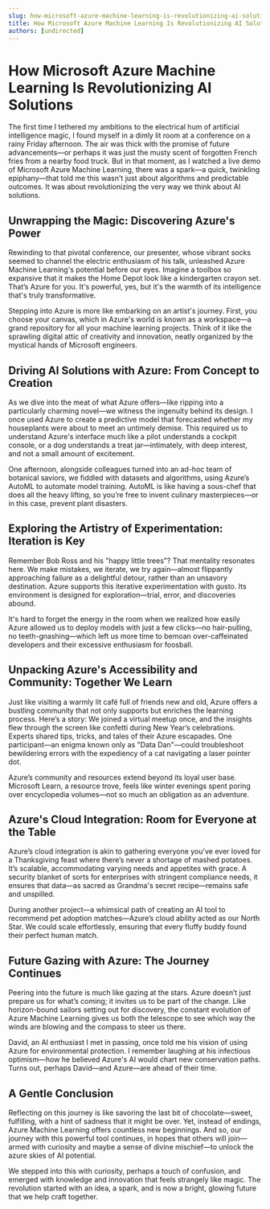 ```yaml
---
slug: how-microsoft-azure-machine-learning-is-revolutionizing-ai-solutions
title: How Microsoft Azure Machine Learning Is Revolutionizing AI Solutions
authors: [undirected]
---
```



# How Microsoft Azure Machine Learning Is Revolutionizing AI Solutions 

The first time I tethered my ambitions to the electrical hum of artificial intelligence magic, I found myself in a dimly lit room at a conference on a rainy Friday afternoon. The air was thick with the promise of future advancements—or perhaps it was just the musty scent of forgotten French fries from a nearby food truck. But in that moment, as I watched a live demo of Microsoft Azure Machine Learning, there was a spark—a quick, twinkling epiphany—that told me this wasn't just about algorithms and predictable outcomes. It was about revolutionizing the very way we think about AI solutions.

## Unwrapping the Magic: Discovering Azure's Power

Rewinding to that pivotal conference, our presenter, whose vibrant socks seemed to channel the electric enthusiasm of his talk, unleashed Azure Machine Learning's potential before our eyes. Imagine a toolbox so expansive that it makes the Home Depot look like a kindergarten crayon set. That’s Azure for you. It's powerful, yes, but it's the warmth of its intelligence that's truly transformative. 

Stepping into Azure is more like embarking on an artist's journey. First, you choose your canvas, which in Azure's world is known as a workspace—a grand repository for all your machine learning projects. Think of it like the sprawling digital attic of creativity and innovation, neatly organized by the mystical hands of Microsoft engineers.

## Driving AI Solutions with Azure: From Concept to Creation

As we dive into the meat of what Azure offers—like ripping into a particularly charming novel—we witness the ingenuity behind its design. I once used Azure to create a predictive model that forecasted whether my houseplants were about to meet an untimely demise. This required us to understand Azure's interface much like a pilot understands a cockpit console, or a dog understands a treat jar—intimately, with deep interest, and not a small amount of excitement.

One afternoon, alongside colleagues turned into an ad-hoc team of botanical saviors, we fiddled with datasets and algorithms, using Azure’s AutoML to automate model training. AutoML is like having a sous-chef that does all the heavy lifting, so you’re free to invent culinary masterpieces—or in this case, prevent plant disasters.

## Exploring the Artistry of Experimentation: Iteration is Key

Remember Bob Ross and his "happy little trees"? That mentality resonates here. We make mistakes, we iterate, we try again—almost flippantly approaching failure as a delightful detour, rather than an unsavory destination. Azure supports this iterative experimentation with gusto. Its environment is designed for exploration—trial, error, and discoveries abound.

It's hard to forget the energy in the room when we realized how easily Azure allowed us to deploy models with just a few clicks—no hair-pulling, no teeth-gnashing—which left us more time to bemoan over-caffeinated developers and their excessive enthusiasm for foosball.

## Unpacking Azure's Accessibility and Community: Together We Learn

Just like visiting a warmly lit café full of friends new and old, Azure offers a bustling community that not only supports but enriches the learning process. Here’s a story: We joined a virtual meetup once, and the insights flew through the screen like confetti during New Year’s celebrations. Experts shared tips, tricks, and tales of their Azure escapades. One participant—an enigma known only as "Data Dan"—could troubleshoot bewildering errors with the expediency of a cat navigating a laser pointer dot.

Azure’s community and resources extend beyond its loyal user base. Microsoft Learn, a resource trove, feels like winter evenings spent poring over encyclopedia volumes—not so much an obligation as an adventure.

## Azure's Cloud Integration: Room for Everyone at the Table

Azure’s cloud integration is akin to gathering everyone you've ever loved for a Thanksgiving feast where there’s never a shortage of mashed potatoes. It’s scalable, accommodating varying needs and appetites with grace. A security blanket of sorts for enterprises with stringent compliance needs, it ensures that data—as sacred as Grandma's secret recipe—remains safe and unspilled.

During another project—a whimsical path of creating an AI tool to recommend pet adoption matches—Azure’s cloud ability acted as our North Star. We could scale effortlessly, ensuring that every fluffy buddy found their perfect human match.

## Future Gazing with Azure: The Journey Continues

Peering into the future is much like gazing at the stars. Azure doesn’t just prepare us for what’s coming; it invites us to be part of the change. Like horizon-bound sailors setting out for discovery, the constant evolution of Azure Machine Learning gives us both the telescope to see which way the winds are blowing and the compass to steer us there.

David, an AI enthusiast I met in passing, once told me his vision of using Azure for environmental protection. I remember laughing at his infectious optimism—how he believed Azure's AI would chart new conservation paths. Turns out, perhaps David—and Azure—are ahead of their time.

## A Gentle Conclusion

Reflecting on this journey is like savoring the last bit of chocolate—sweet, fulfilling, with a hint of sadness that it might be over. Yet, instead of endings, Azure Machine Learning offers countless new beginnings. And so, our journey with this powerful tool continues, in hopes that others will join—armed with curiosity and maybe a sense of divine mischief—to unlock the azure skies of AI potential.

We stepped into this with curiosity, perhaps a touch of confusion, and emerged with knowledge and innovation that feels strangely like magic. The revolution started with an idea, a spark, and is now a bright, glowing future that we help craft together.